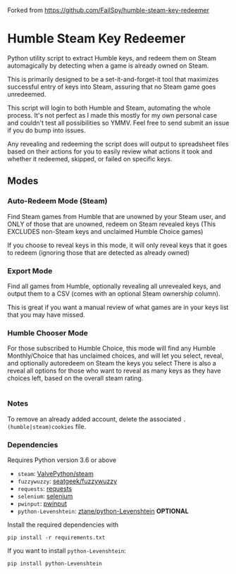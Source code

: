 Forked from https://github.com/FailSpy/humble-steam-key-redeemer
# Humble Steam Key Redeemer
Python utility script to extract Humble keys, and redeem them on Steam automagically by detecting when a game is already owned on Steam.

This is primarily designed to be a set-it-and-forget-it tool that maximizes successful entry of keys into Steam, assuring that no Steam game goes unredeemed.

This script will login to both Humble and Steam, automating the whole process. It's not perfect as I made this mostly for my own personal case and couldn't test all possibilities so YMMV. Feel free to send submit an issue if you do bump into issues.

Any revealing and redeeming the script does will output to spreadsheet files based on their actions for you to easily review what actions it took and whether it redeemed, skipped, or failed on specific keys.

## Modes
### Auto-Redeem Mode (Steam)
Find Steam games from Humble that are unowned by your Steam user, and ONLY of those that are unowned, redeem on Steam revealed keys (This EXCLUDES non-Steam keys and unclaimed Humble Choice games)

If you choose to reveal keys in this mode, it will only reveal keys that it goes to redeem (ignoring those that are detected as already owned)
### Export Mode
Find all games from Humble, optionally revealing all unrevealed keys, and output them to a CSV (comes with an optional Steam ownership column). 

This is great if you want a manual review of what games are in your keys list that you may have missed.
### Humble Chooser Mode
For those subscribed to Humble Choice, this mode will find any Humble Monthly/Choice that has unclaimed choices, and will let you select, reveal, and optionally autoredeem on Steam the keys you select
There is also a reveal all options for those who want to reveal as many keys as they have choices left, based on the overall steam rating. 
#
### Notes

To remove an already added account, delete the associated `.(humble|steam)cookies` file.

### Dependencies

Requires Python version 3.6 or above

- `steam`: [ValvePython/steam](https://github.com/ValvePython/steam)  
- `fuzzywuzzy`: [seatgeek/fuzzywuzzy](https://github.com/seatgeek/fuzzywuzzy)  
- `requests`: [requests](https://requests.readthedocs.io/en/master/)
- `selenium`: [selenium](https://www.selenium.dev/)
- `pwinput`: [pwinput](https://github.com/asweigart/pwinput)
- `python-Levenshtein`: [ztane/python-Levenshtein](https://github.com/ztane/python-Levenshtein) **OPTIONAL**  

Install the required dependencies with
```
pip install -r requirements.txt
```
If you want to install `python-Levenshtein`:
```
pip install python-Levenshtein
```
